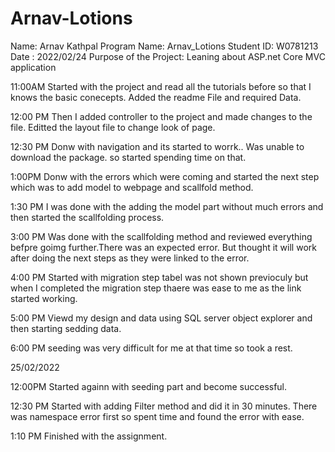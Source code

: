 # Arnav-Lotions
Name: Arnav Kathpal
Program Name: Arnav_Lotions
Student ID: W0781213
Date : 2022/02/24
Purpose of the Project: Leaning about ASP.net Core MVC application

11:00AM 
Started with the project and read all the tutorials before so that I knows the basic conecepts.
Added the readme File and required Data.

12:00 PM 
Then I added controller to the project and made changes to the file.
Editted the layout file to change look of page.

12:30 PM 
Donw with navigation and its started to worrk.. Was unable to download the package. so started spending time on that.

1:00PM
 Donw with the errors which were coming and started the next step which was to add model to webpage and scallfold method.

 1:30 PM 
 I was done with the adding the model part without much errors and then started the scallfolding process.

 3:00 PM 
 Was done with the scallfolding method and reviewed everything befpre goimg further.There was an expected error. But thought it will work after doing the next steps as they were linked to the error.

 4:00 PM 
 Started with migration step tabel was not shown previoculy but when I completed the migration step thaere was ease to me as the link started working.

 5:00 PM
 Viewd my design and data using SQL server object explorer and then starting sedding data.

 6:00 PM seeding was very difficult for me at that time so took a rest.

 25/02/2022

 12:00PM 
 Started againn with seeding part and become successful.

 12:30 PM Started with adding Filter method and did it in 30 minutes. There was namespace error first so spent time and found the error with ease.


 1:10 PM 
 Finished with the assignment.  



